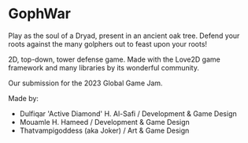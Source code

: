 # GophWar

Play as the soul of a Dryad, present in an ancient oak tree. Defend your roots against the many golphers out to feast upon your roots!

2D, top-down, tower defense game. Made with the Love2D game framework and many libraries by its wonderful community.

Our submission for the 2023 Global Game Jam.

Made by:
- Dulfiqar 'Active Diamond' H. Al-Safi       /    Development & Game Design 
- Mouamle H. Hameed                          /    Development & Game Design
- Thatvampigoddess (aka Joker)               /    Art & Game Design
